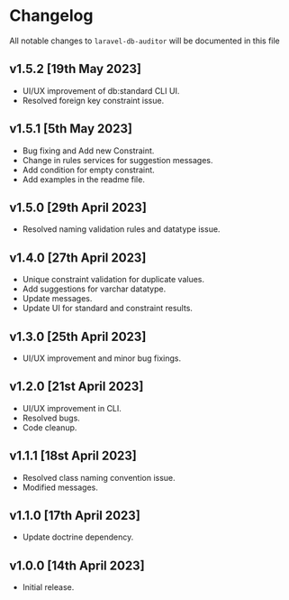 # Changelog

All notable changes to `laravel-db-auditor` will be documented in this file

## v1.5.2 [19th May 2023]
- UI/UX improvement of db:standard CLI UI.
- Resolved foreign key constraint issue.

## v1.5.1 [5th May 2023]
- Bug fixing and Add new Constraint.
- Change in rules services for suggestion messages.
- Add condition for empty constraint.
- Add examples in the readme file.


## v1.5.0 [29th April 2023]
- Resolved naming validation rules and datatype issue.

## v1.4.0 [27th April 2023]

- Unique constraint validation for duplicate values.
- Add suggestions for varchar datatype.
- Update messages.
- Update UI for standard and constraint results.

## v1.3.0 [25th April 2023]

- UI/UX improvement and minor bug fixings.

## v1.2.0 [21st April 2023]

- UI/UX improvement in CLI.
- Resolved bugs.
- Code cleanup.

## v1.1.1 [18st April 2023]

- Resolved class naming convention issue.
- Modified messages.

##  v1.1.0 [17th April 2023]

- Update doctrine dependency.

## v1.0.0 [14th April 2023]

- Initial release.
